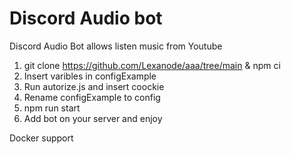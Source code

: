 # Discord Audio bot
Discord Audio Bot
allows listen music from Youtube
1. git clone https://github.com/Lexanode/aaa/tree/main & npm ci 
2. Insert varibles in configExample  
3. Run autorize.js and insert coockie
4. Rename configExample to config
5. npm run start
6. Add bot on your server  and enjoy


Docker support